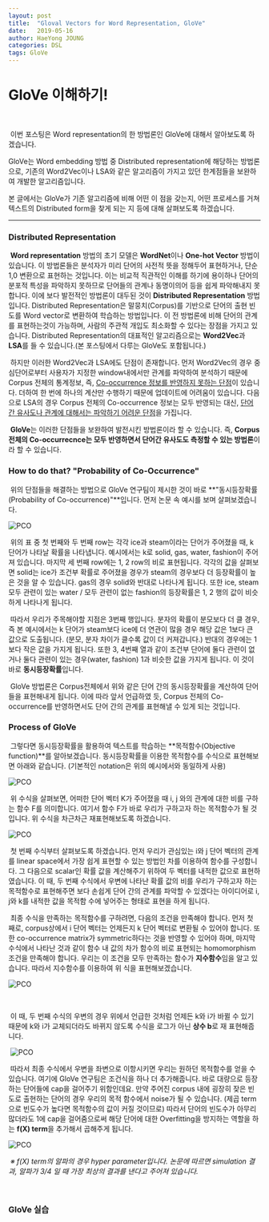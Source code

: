```yaml
---
layout: post
title:  "Gloval Vectors for Word Representation, GloVe"
date:   2019-05-16
author: HaeYong JOUNG
categories: DSL
tags: GloVe
---
```


GloVe 이해하기!
===============

​	

​	이번 포스팅은 Word representation의 한 방법론인 GloVe에 대해서 알아보도록 하겠습니다. 

GloVe는 Word embedding 방법 중 Distributed representation에 해당하는 방법론으로, 기존의 Word2Vec이나 LSA와 같은 알고리즘이 가지고 있던 한계점들을 보완하여 개발한 알고리즘입니다.

본 글에서는 GloVe가 기존 알고리즘에 비해 어떤 이 점을 갖는지, 어떤 프로세스를 거쳐 텍스트의 Distributed form을 찾게 되는 지 등에 대해 살펴보도록 하겠습니다. 



***



### Distributed Representation

​	**Word representation** 방법의 초기 모델은 **WordNet**이나 **One-hot Vector** 방법이 있습니다. 이 방법론들은 분석자가 미리 단어의 사전적 뜻을 정해두어 표현하거나, 단순 1,0 변환으로 표현하는 것입니다. 이는 비교적 직관적인 이해를 하기에 용이하나 단어의 분포적 특성을 파악하지 못하므로 단어들의 관계나 동명이의어 등을 쉽게 파악해내지 못합니다. 이에 보다 발전적인 방법론이 대두된 것이 **Distributed Representation** 방법입니다. Distributed Representation은 말뭉치(Corpus)를 기반으로 단어의 출현 빈도를 Word vector로 변환하여 학습하는 방법입니다. 이 전 방법론에 비해 단어의 관계를 표현하는것이 가능하며, 사람의 주관적 개입도 최소화할 수 있다는 장점을 가지고 있습니다. Distributed Representation의 대표적인 알고리즘으로는 **Word2Vec**과 **LSA**를 들 수 있습니다.(본 포스팅에서 다루는 GloVe도 포함됩니다.)

​	하지만 이러한 Word2Vec과 LSA에도 단점이 존재합니다. 먼저 Word2Vec의 경우 중심단어로부터 사용자가 지정한 window내에서만 관계를 파악하여 분석하기 때문에 Corpus 전체의 통계정보, 즉, <u>Co-occurrence 정보를 반영하지 못하는 단점</u>이 있습니다. 더하여 한 번에 하나의 계산만 수행하기 때문에 업데이트에 어려움이 있습니다. 다음으로 LSA의 경우 Corpus 전체의 Co-occurrence 정보는 모두 반영되는 대신, <u>단어 간 유사도나 관계에 대해서는 파악하기 어려운 단점</u>을 가집니다. 

​	**GloVe**는 이러한 단점들을 보완하여 발전시킨 방법론이라 할 수 있습니다. 즉, **Corpus 전체의 Co-occurrecnce는 모두 반영하면서 단어간 유사도도 측정할 수 있는 방법론**이라 할 수 있습니다.





### How to do that?  "Probability of Co-Occurrence"

​	위의 단점들을 해결하는 방법으로 GloVe 연구팀이 제시한 것이 바로 **"동시등장확률(Probability of Co-occurrence)"**입니다. 먼저 논문 속 예시를 보며 살펴보겠습니다. 

![PCO](/C:/Users/letsd/Desktop/HYJ0103.github.io/assets/Glove.png)

​	위의 표 중 첫 번째와 두 번째 row는 각각 ice과 steam이라는 단어가 주어졌을 때, k 단어가 나타날 확률을 나타냅니다. 예시에서는 k로 solid, gas, water, fashion이 주어져 있습니다. 마지막 세 번째 row에는 1, 2 row의 비로 표현됩니다. 각각의 값을 살펴보면 solid는 ice가 조건부 확률로 주어졌을 경우가 steam의 경우보다 더 등장확률이 높은 것을 알 수 있습니다. gas의 경우 solid와 반대로 나타나게 됩니다. 또한 ice, steam모두 관련이 있는 water / 모두 관련이 없는 fashion의 등장확률은 1, 2 행의 값이 비슷하게 나타나게 됩니다. 

​	따라서 우리가 주목해야할 지점은 3번째 행입니다. 분자의 확률이 분모보다 더 클 경우, 즉 본 예시에서는 k 단어가 steam보다 ice에 더 연관이 많을 경우 해당 값은 1보다 큰 값으로 도출됩니다. (분모, 분자 차이가 클수록 값이 더 커져갑니다.) 반대의 경우에는 1보다 작은 값을 가지게 됩니다. 또한 3, 4번째 열과 같이 조건부 단어에 둘다 관련이 없거나 둘다 관련이 있는 경우(water, fashion) 1과 비슷한 값을 가지게 됩니다. 이 것이 바로 **동시등장확률**입니다.

​	GloVe 방법론은 Corpus전체에서 위와 같은 단어 간의 동시등장확률을 계산하여 단어들을 표현해내게 됩니다. 이에 따라 앞서 언급하였 듯, Corpus 전체의 Co-occurrence를 반영하면서도 단어 간의 관계를 표현해낼 수 있게 되는 것입니다.





### Process of GloVe

​	그렇다면 동시등장확률을 활용하여 텍스트를 학습하는 **목적함수(Objective function)**를 알아보겠습니다. 동시등장확률을 이용한 목적함수를 수식으로 표현해보면 아래와 같습니다. (기본적인 notation은 위의 예시에서와 동일하게 사용)

![PCO](/C:/Users/letsd/Desktop/HYJ0103.github.io/assets/Glove2.png)

​	위 수식을 살펴보면, 어떠한 단어 벡터 K가 주어졌을 때 i, j 와의 관계에 대한 비를 구하는 함수 F를 의미합니다. 여기서 함수 F가 바로 우리가 구하고자 하는 목적함수가 될 것입니다. 위 수식을 차근차근 재표현해보도록 하겠습니다.



![PCO](/C:/Users/letsd/Desktop/HYJ0103.github.io/assets/Glove3.png)

​	첫 번째 수식부터 살펴보도록 하겠습니다. 먼저 우리가 관심있는 i와 j 단어 벡터의 관계를 linear space에서 가장 쉽게 표현할 수 있는 방법인 차를 이용하여 함수를 구성합니다. 그 다음으로 scalar인 확률 값을 계산해주기 위하여 두 벡터를 내적한 값으로 표현하였습니다. 이 때, 두 번째 수식에서 우변에 나타난 확률 값의 비를 우리가 구하고자 하는 목적함수로 표현해주면 보다 손쉽게 단어 간의 관계를 파악할 수 있겠다는 아이디어로 i, j와 k를 내적한 값을 목적함 수에 넣어주는 형태로 표현을 하게 됩니다. 

​	최종 수식을 만족하는 목적함수를 구하려면, 다음의 조건을 만족해야 합니다. 먼저 첫 째로, corpus상에서 i 단어 벡터는 언제든지 k 단어 벡터로 변환될 수 있어야 합니다. 또한 co-occurrence matrix가 symmetric하다는 것을 반영할 수 있어야 하며,  마지막 수식에서 나타난 것과 같이 함수 내 값의 차가 함수의 비로 표현되는 homomorphism 조건을 만족해야 합니다. 우리는 이 조건을 모두 만족하는 함수가 **지수함수**임을 알고 있습니다. 따라서 지수함수를 이용하여 위 식을 표현해보겠습니다.

![PCO](/C:/Users/letsd/Desktop/HYJ0103.github.io/assets/Glove4.png)

​	

​	이 때, 두 번째 수식의 우변의 경우 위에서 언급한 것처럼 언제든 k와 i가 바뀔 수 있기 때문에 k와 i가 교체되더라도 바뀌지 않도록 수식을 로그가 아닌 **상수 b**로 재 표현해줍니다. 

​									 ![PCO](/C:/Users/letsd/Desktop/HYJ0103.github.io/assets/Glove5.png)



​	따라서 최종 수식에서 우변을 좌변으로 이항시키면 우리는 원하던 목적함수를 얻을 수 있습니다. 여기에 GloVe 연구팀은 조건식을 하나 더 추가해줍니다. 바로 대량으로 등장하는 단어들에 cap을 걸어주기 위함인데요. 만약 주어진 corpus 내에  굉장히 잦은 빈도로 출현하는 단어의 경우 우리의 목적 함수에서 noise가 될 수 있습니다. (제곱 term으로 빈도수가 높다면 목적함수의 값이 커질 것이므로) 따라서 단어의 빈도수가 아무리 많더라도 1에 cap을 걸어줌으로써 해당 단어에 대한 Overfitting을 방지하는 역할을 하는 **f(X) term**을 추가해서 곱해주게 됩니다. 

![PCO](/C:/Users/letsd/Desktop/HYJ0103.github.io/assets/Glove6.png)

​		*※ f(X) term의 알파의 경우 hyper parameter입니다. 논문에 따르면 simulation 결과, 알파가 3/4 일 때 가장 최상의 결과를 낸다고 주어져 있습니다.*



​		 

 ### GloVe 실습













​	
































